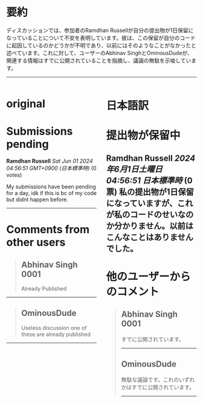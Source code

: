 # 要約 
ディスカッションでは、参加者のRamdhan Russellが自分の提出物が1日保留になっていることについて不安を表明しています。彼は、この保留が自分のコードに起因しているのかどうかが不明であり、以前にはそのようなことがなかったと述べています。これに対して、ユーザーのAbhinav SinghとOminousDudeが、関連する情報はすでに公開されていることを指摘し、議論の無駄を示唆しています。

---


<style>
.column-left{
  float: left;
  width: 47.5%;
  text-align: left;
}
.column-right{
  float: right;
  width: 47.5%;
  text-align: left;
}
.column-one{
  float: left;
  width: 100%;
  text-align: left;
}
</style>


<div class="column-left">

# original

# Submissions pending

**Ramdhan Russell** *Sat Jun 01 2024 04:56:51 GMT+0900 (日本標準時)* (0 votes)

My submissions have been pending for a day, idk if this is bc of my code but didnt happen before.



---

 # Comments from other users

> ## Abhinav Singh 0001
> 
> Already Published
> 
> 
> 


---

> ## OminousDude
> 
> Useless discussion one of these are already published
> 
> 
> 


---



</div>
<div class="column-right">

# 日本語訳

# 提出物が保留中
**Ramdhan Russell** *2024年6月1日土曜日 04:56:51 日本標準時* (0票)
私の提出物が1日保留になっていますが、これが私のコードのせいなのか分かりません。以前はこんなことはありませんでした。
---
 # 他のユーザーからのコメント
> ## Abhinav Singh 0001
> 
> すでに公開されています。
> 
> ---
> ## OminousDude
> 
> 無駄な議論です。これのいずれかはすでに公開されています。
> 
> ---


</div>